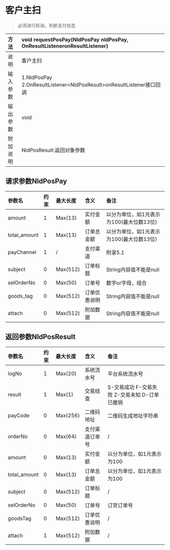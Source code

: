 # 客户主扫

> 必须进行轮询，判断支付状态

| 方法 | void requestPosPay\(NldPosPay nldPosPay, OnResultListeneronResultListener\) |
| :--- | :--- |
| 说明 | 客户主扫 |
| 输入参数 | 1.NldPosPay 2.OnResultListener&lt;NldPosResult&gt;onResultListener接口回调  |
| 输出参数 | void |
| 附加说明 | NldPosResult:返回对象参数 |

## 请求参数NldPosPay

| 参数名 | 约束 | 最大长度 | 含义 | 备注 |
| :--- | :--- | :--- | :--- | :--- |
| amount | 1 | Max\(13\) | 实付金额 | 以分为单位，如1元表示为100\(最大位数13位\) |
| total\_amount | 1 | Max\(13\) | 订单总金额 | 以分为单位，如1元表示为100\(最大位数13位\) |
| payChannel | 1 | / | 支付渠道 | 附录5.1 |
| subject | 0 | Max\(512\) | 订单标题 | String内容值不能是null |
| selOrderNo | 0 | Max\(50\) | 订单号 | 数字or字母，组合 |
| goods\_tag | 0 | Max\(512\) | 订单优惠说明 | String内容值不能是null |
| attach | 0 | Max\(512\) | 附加数据 | String内容值不能是null |

## 返回参数NldPosResult

| 参数名 | 约束 | 最大长度 | 含义 | 备注 |
| :--- | :--- | :--- | :--- | :--- |
| logNo | 1 | Max\(20\) | 系统流水号 | 平台系统流水号 |
| result | 1 | Max\(1\) | 交易结查 | S-交易成功 F-交易失败 Z-交易未知 D-订单已撤销  |
| payCode | 0 | Max\(256\) | 二维码地址 | 二维码生成地址字符串 |
| orderNo | 0 | Max\(64\) | 支付渠道订单号 | / |
| amount | 0 | Max\(13\) | 实付金额 | 以分为单位，如1元表示为100 |
| total\_amount | 0 | Max\(13\) | 订单总金额 | 以分为单位，如1元表示为100 |
| subject | 0 | Max\(512\) | 订单标题 | / |
| selOrderNo | 0 | Max\(50\) | 订单号 | 订货订单号 |
| goodsTag | 0 | Max\(512\) | 订单优惠说明 | / |
| attach | 1 | Max\(512\) | 附加数据 | / |

  


